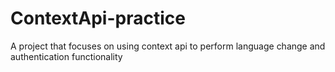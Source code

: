 # ContextApi-practice
A project that focuses on using context api to perform language change and authentication functionality
